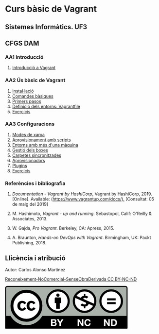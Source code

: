 # Curs bàsic de Vagrant

## Sistemes Informàtics. UF3

## CFGS DAM

### AA1 Introducció

1. [Introducció a Vagrant](AA1)

### AA2 Ús bàsic de Vagrant

1. [Instal·lació](AA2/T1)
1. [Comandes bàsiques](AA2/T2)
1. [Primers pasos](AA2/T3)
1. [Definició dels entorns: Vagrantfile](AA2/T4)
1. [Exercicis](AA2/X)

### AA3 Configuracions

1. [Modes de xarxa](AA3/T1)
1. [Aprovisionament amb scripts](AA3/T2)
1. [Entorns amb més d'una màquina](AA3/T3)
1. [Gestió dels boxes](AA3/T4)
1. [Carpetes sincronitzades](AA3/T5)
1. [Aprovisionadors](AA3/T6)
1. [Plugins](AA3/T7)
1. [Exercicis](AA3/X)

### Referències i bibliografia

1. *Documentation - Vagrant by HashiCorp*, Vagrant by HashiCorp, 2019. [Online]. Available: (<https://www.vagrantup.com/docs/).> [Consultat: 05 de maig del 2019]

1. M. Hashimoto, *Vagrant - up and running*. Sebastopol, Calif: O'Reilly & Associates, 2013.

1. W. Gajda, *Pro Vagrant*. Berkeley, CA: Apress, 2015.

1. A. Braunton, *Hands-on DevOps with Vagrant*. Birmingham, UK: Packt Publishing, 2018.

## Llicència i atribució

Autor: Carlos Alonso Martínez

[Reconeixement-NoComercial-SenseObraDerivada CC BY-NC-ND](https://creativecommons.org/licenses/by-nc-nd/4.0/legalcode)

![CClogo](by-nc-nd.png)
